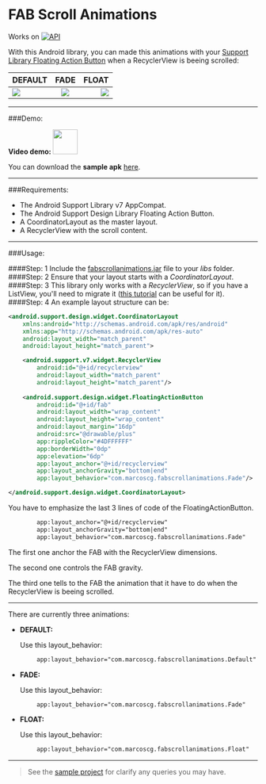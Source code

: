 # FAB Scroll Animations

Works on [![API](https://img.shields.io/badge/API-14%2B-blue.svg?style=flat)](https://android-arsenal.com/api?level=14)

With this Android library, you can made this animations with your [Support Library Floating Action Button](http://developer.android.com/reference/android/support/design/widget/FloatingActionButton.html) when a RecyclerView is beeing scrolled:

| DEFAULT | FADE | FLOAT |
|----------|:-------------:|------:|
| ![](http://i.imgur.com/qps7rJU.gif) | ![](http://i.imgur.com/eBi91N9.gif) | ![](http://i.imgur.com/jyKygPS.gif) |

---

###Demo:

**Video demo:** <a href=#><img src=http://www.marketingtango.com/wp-content/uploads/2014/02/YouTube-icon-full_color.png width=50 /></a>

You can download the **sample apk** [here](https://github.com/marcoscgdev/fabscrollanimations/blob/master/sample/sample.apk?raw=true).

---

###Requirements:

* The Android Support Library v7 AppCompat.
* The Android Support Design Library Floating Action Button.
* A CoordinatorLayout as the master layout.
* A RecyclerView with the scroll content.
 
---

###Usage:

####Step: 1
Include the [fabscrollanimations.jar](https://github.com/marcoscgdev/FABScrollAnimations/blob/master/library/fabscrollanimations.jar?raw=true) file to your _libs_ folder.
####Step: 2
Ensure that your layout starts with a _CoordinatorLayout_.
####Step: 3
This library only works with a _RecyclerView_, so if you have a ListView, you'll need to migrate it ([this tutorial](http://andraskindler.com/blog/2014/migrating-to-recyclerview-from-listview) can be useful for it).
####Step: 4
An example layout structure can be:
```xml
<android.support.design.widget.CoordinatorLayout
    xmlns:android="http://schemas.android.com/apk/res/android"
    xmlns:app="http://schemas.android.com/apk/res-auto"
    android:layout_width="match_parent"
    android:layout_height="match_parent">

    <android.support.v7.widget.RecyclerView
        android:id="@+id/recyclerview"
        android:layout_width="match_parent"
        android:layout_height="match_parent"/>
        
    <android.support.design.widget.FloatingActionButton
        android:id="@+id/fab"
        android:layout_width="wrap_content"
        android:layout_height="wrap_content"
        android:layout_margin="16dp"
        android:src="@drawable/plus"
        app:rippleColor="#4DFFFFFF"
        app:borderWidth="0dp"
        app:elevation="6dp"
        app:layout_anchor="@+id/recyclerview"
        app:layout_anchorGravity="bottom|end"
        app:layout_behavior="com.marcoscg.fabscrollanimations.Fade"/>

</android.support.design.widget.CoordinatorLayout>
```
You have to emphasize the last 3 lines of code of the FloatingActionButton.
```xml
        app:layout_anchor="@+id/recyclerview"
        app:layout_anchorGravity="bottom|end"
        app:layout_behavior="com.marcoscg.fabscrollanimations.Fade"
```
The first one anchor the FAB with the RecyclerView dimensions.

The second one controls the FAB gravity.

The third one tells to the FAB the animation that it have to do when the RecyclerView is beeing scrolled.

---

There are currently three animations:

* **DEFAULT:**

  Use this layout_behavior:
```xml
        app:layout_behavior="com.marcoscg.fabscrollanimations.Default"
```

* **FADE:**

  Use this layout_behavior:
```xml
        app:layout_behavior="com.marcoscg.fabscrollanimations.Fade"
```

* **FLOAT:**

  Use this layout_behavior:
```xml
        app:layout_behavior="com.marcoscg.fabscrollanimations.Float"
```

---

>See the [sample project](https://github.com/marcoscgdev/FABScrollAnimations/tree/master/sample) for clarify any queries you may have.
